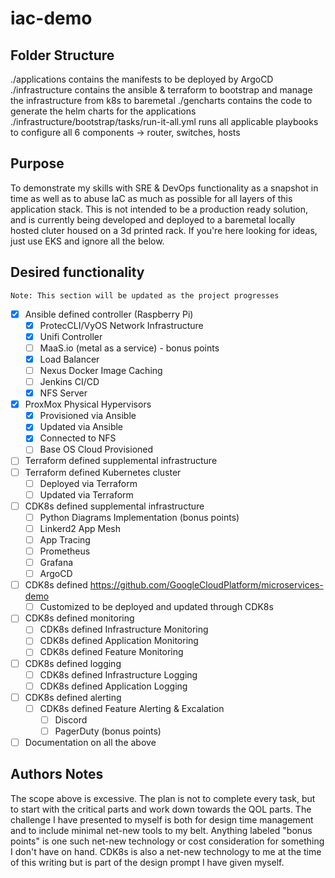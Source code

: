 # iac-demo

## Folder Structure

./applications contains the manifests to be deployed by ArgoCD
./infrastructure contains the ansible & terraform to bootstrap and manage the infrastructure from k8s to baremetal
./gencharts contains the code to generate the helm charts for the applications
./infrastructure/bootstrap/tasks/run-it-all.yml runs all applicable playbooks to configure all 6 components -> router, switches, hosts

## Purpose

To demonstrate my skills with SRE & DevOps functionality as a snapshot in time as well as to abuse IaC as much as possible for all layers of this application stack. This is not intended to be a production ready solution, and is currently being developed and deployed to a baremetal locally hosted cluter housed on a 3d printed rack. If you're here looking for ideas, just use EKS and ignore all the below.

## Desired functionality

`Note: This section will be updated as the project progresses`

- [x] Ansible defined controller (Raspberry Pi)
  - [x] ProtecCLI/VyOS Network Infrastructure
  - [x] Unifi Controller
  - [ ] MaaS.io (metal as a service) - bonus points
  - [x] Load Balancer
  - [ ] Nexus Docker Image Caching
  - [ ] Jenkins CI/CD
  - [x] NFS Server
- [x] ProxMox Physical Hypervisors
  - [x] Provisioned via Ansible
  - [x] Updated via Ansible
  - [x] Connected to NFS
  - [ ] Base OS Cloud Provisioned
- [ ] Terraform defined supplemental infrastructure
- [ ] Terraform defined Kubernetes cluster
  - [ ] Deployed via Terraform
  - [ ] Updated via Terraform
- [ ] CDK8s defined supplemental infrastructure
  - [ ] Python Diagrams Implementation (bonus points)
  - [ ] Linkerd2 App Mesh
  - [ ] App Tracing
  - [ ] Prometheus
  - [ ] Grafana
  - [ ] ArgoCD
- [ ] CDK8s defined https://github.com/GoogleCloudPlatform/microservices-demo
  - [ ] Customized to be deployed and updated through CDK8s
- [ ] CDK8s defined monitoring
  - [ ] CDK8s defined Infrastructure Monitoring
  - [ ] CDK8s defined Application Monitoring
  - [ ] CDK8s defined Feature Monitoring
- [ ] CDK8s defined logging
  - [ ] CDK8s defined Infrastructure Logging
  - [ ] CDK8s defined Application Logging
- [ ] CDK8s defined alerting
  - [ ] CDK8s defined Feature Alerting & Excalation
    - [ ] Discord
    - [ ] PagerDuty (bonus points)
- [ ] Documentation on all the above

## Authors Notes

The scope above is excessive. The plan is not to complete every task, but to start with the critical parts and work down towards the QOL parts. The challenge I have presented to myself is both for design time management and to include minimal net-new tools to my belt. Anything labeled "bonus points" is one such net-new technology or cost consideration for something I don't have on hand. CDK8s is also a net-new technology to me at the time of this writing but is part of the design prompt I have given myself.
